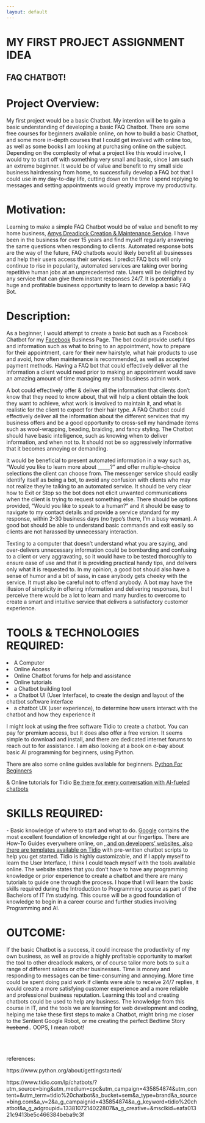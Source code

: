 ```yaml
---
layout: default
---
```


# MY FIRST PROJECT ASSIGNMENT IDEA
## FAQ CHATBOT!
# Project Overview: 
<p> My first project would be a basic Chatbot. My intention will be to gain a basic understanding of developing a basic FAQ Chatbot. There are some free courses for beginners available online, on how to build a basic Chatbot, and some more in-depth courses that I could get involved with online too, as well as some books I am looking at purchasing online on the subject. Depending on the complexity of what a project like this would involve, I would try to start off with something very small and basic, since I am such an extreme beginner. It would be of value and benefit to my small side business hairdressing from home, to successfully develop a FAQ bot that I could use in my day-to-day life, cutting down on the time I spend replying to messages and setting appointments would greatly improve my productivity.
<h1> Motivation: </h1>
<p> Learning to make a simple FAQ Chatbot would be of value and benefit to my home business, <a href= "https://www.facebook.com/Amys-Dreadlock-Creation-Maintenance-Service-892928910730682/">Amys Dreadlock Creation & Maintenance Service</a>. I have been in the business for over 15 years and find myself regularly answering the same questions when responding to clients. Automated response bots are the way of the future, FAQ chatbots would likely benefit all businesses and help their users access their services. I predict FAQ bots will only continue to rise in popularity, automated services are taking over boring repetitive human jobs at an unprecedented rate. Users will be delighted by any service that can give them instant responses 24/7. It is potentially a huge and profitable business opportunity to learn to develop a basic FAQ Bot. </p>
<h1> Description: </h1>
<p> As a beginner, I would attempt to create a basic bot such as a Facebook Chatbot for my <a href= "www.Facebook.com">Facebook</a> Business Page. The bot could provide useful tips and information such as what to bring to an appointment, how to prepare for their appointment, care for their new hairstyle, what hair products to use and avoid, how often maintenance is recommended, as well as accepted payment methods. Having a FAQ bot that could effectively deliver all the information a client would need prior to making an appointment would save an amazing amount of time managing my small business admin work.</p>
<p> A bot could effectively offer & deliver all the information that clients don’t know that they need to know about, that will help a client obtain the look they want to achieve, what work is involved to maintain it, and what is realistic for the client to expect for their hair type. A FAQ Chatbot could effectively deliver all the information about the different services that my business offers and be a good opportunity to cross-sell my handmade items such as wool-wrapping, beading, braiding, and fancy styling. The Chatbot should have basic intelligence, such as knowing when to deliver information, and when not to. It should not be so aggressively informative that it becomes annoying or demanding.</p>
<p> It would be beneficial to present automated information in a way such as, “Would you like to learn more about _____?” and offer multiple-choice selections the client can choose from. The messenger service should easily identify itself as being a bot, to avoid any confusion with clients who may not realize they’re talking to an automated service. It should be very clear how to Exit or Stop so the bot does not elicit unwanted communications when the client is trying to request something else. There should be options provided, “Would you like to speak to a human?” and it should be easy to navigate to my contact details and provide a service standard for my response, within 2-30 business days (no typo’s there, I’m a busy woman). A good bot should be able to understand basic commands and exit easily so clients are not harassed by unnecessary interaction.</p>
<p> Texting to a computer that doesn’t understand what you are saying, and over-delivers unnecessary information could be bombarding and confusing to a client or very aggravating, so it would have to be tested thoroughly to ensure ease of use and that it is providing practical handy tips, and delivers only what it is requested to. In my opinion, a good bot should also have a sense of humor and a bit of sass, in case anybody gets cheeky with the service. It must also be careful not to offend anybody. A bot may have the illusion of simplicity in offering information and delivering responses, but I perceive there would be a lot to learn and many hurdles to overcome to create a smart and intuitive service that delivers a satisfactory customer experience.</p>
<h1> TOOLS & TECHNOLOGIES REQUIRED: </h1>
<li>A Computer</li>
<li>Online Access</li> 
<li>Online Chatbot forums for help and assistance </li>
<li>Online tutorials </li>
<li>a Chatbot building tool </li>
<li>a Chatbot UI (User Interface), to create the design and layout of the chatbot software interface </li>
<li>a chatbot UX (user experience), to determine how users interact with the chatbot and how they experience it</li>
<p> I might look at using the free software Tidio to create a chatbot. You can pay for premium access, but it does also offer a free version. It seems simple to download and install, and there are dedicated internet forums to reach out to for assistance.
I am also looking at a book on e-bay about basic AI programming for beginners, using Python. </p>
<p> There are also some online guides available for beginners. <a href="https://www.python.org/about/gettingstarted/">Python For Beginners</a>  <p>
 & Online tutorials for Tidio <a href= "https://www.tidio.com/lp/chatbots/?utm_source=bing&utm_medium=cpc&utm_campaign=435854874&utm_content=&utm_term=tidio%20chatbot&a_bucket=sem&a_type=brand&a_source=bing.com&a_v=2&a_g_campaignid=435854874&a_g_keyword=tidio%20chatbot&a_g_adgroupid=1338107214022807&a_g_creative=&msclkid=eafa01321c9413be5c466384beba9c3f">Be there for every conversation with AI-fueled chatbots</a>

  
<h1> SKILLS REQUIRED: </h1>
- Basic knowledge of where to start and what to do. 
<a href= "www.google.com">Google</a> contains the most excellent foundation of knowledge right at our fingertips. There are How-To Guides everywhere online, on <a href= "www.YouTube.com"</a>, and on developers’ websites, also there are templates available on <a href= "https://www.tidio.com/lp/chatbots/?utm_source=bing&utm_medium=cpc&utm_campaign=435854874&utm_content=&utm_term=tidio%20chatbot&a_bucket=sem&a_type=brand&a_source=bing.com&a_v=2&a_g_campaignid=435854874&a_g_keyword=tidio%20chatbot&a_g_adgroupid=1338107214022807&a_g_creative=&msclkid=eafa01321c9413be5c466384beba9c3f">Tidio</a> with pre-written chatbot scripts to help you get started. Tidio is highly customizable, and if I apply myself to learn the User Interface, I think I could teach myself with the tools available online. The website states that you don’t have to have any programming knowledge or prior experience to create a chatbot and there are many tutorials to guide one through the process. 
I hope that I will learn the basic skills required during the Introduction to Programming course as part of the Bachelors of IT I'm studying.
This course will be a good foundation of knowledge to begin in a career course and further studies involving Programming and AI.
<h1> OUTCOME: </h1>
<p> If the basic Chatbot is a success, it could increase the productivity of my own business, as well as provide a highly profitable opportunity to market the tool to other dreadlock makers, or of course tailor more bots to suit a range of different salons or other businesses. Time is money and responding to messages can be time-consuming and annoying. More time could be spent doing paid work if clients were able to receive 24/7 replies, it would create a more satisfying customer experience and a more reliable and professional business reputation. Learning this tool and creating chatbots could be used to help any business. The knowledge from this course in IT, and the tools we are learning for web development and coding, helping me take these first steps to make a Chatbot, might bring me closer to the Sentient Google Robot, or me creating the perfect Bedtime Story <strike>husband</strike>.. OOPS, I mean robot! </p>
<br>
<br>
<br>
references:
<p> https://www.python.org/about/gettingstarted/ </P>
<p> https://www.tidio.com/lp/chatbots/?utm_source=bing&utm_medium=cpc&utm_campaign=435854874&utm_content=&utm_term=tidio%20chatbot&a_bucket=sem&a_type=brand&a_source=bing.com&a_v=2&a_g_campaignid=435854874&a_g_keyword=tidio%20chatbot&a_g_adgroupid=1338107214022807&a_g_creative=&msclkid=eafa01321c9413be5c466384beba9c3f </p>
